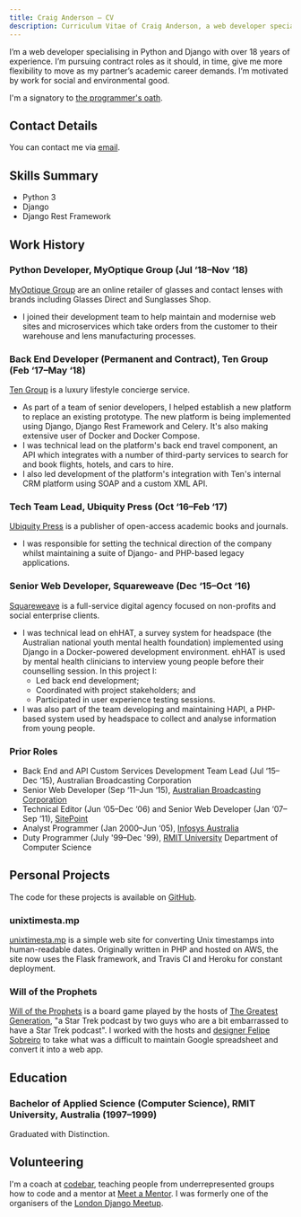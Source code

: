 ```yaml
---
title: Craig Anderson — CV
description: Curriculum Vitae of Craig Anderson, a web developer specialising in Python and Django.
---
```


I’m a web developer specialising in Python and Django with over 18 years of experience. I’m pursuing contract roles as it should, in time, give me more flexibility to move as my partner’s academic career demands. I’m motivated by work for social and environmental good.

I'm a signatory to [the programmer's oath](https://github.com/Widdershin/programmers-oath/blob/2a7455c/README.md).

## Contact Details

You can contact me via [email](mailto:craig@uhf62.co.uk).

## Skills Summary

* Python 3
* Django
* Django Rest Framework


## Work History

### Python Developer, MyOptique Group (Jul&nbsp;‘18–Nov&nbsp;‘18)

[MyOptique Group](http://www.myoptiquegroup.com) are an online retailer of glasses and contact lenses with brands including Glasses Direct and Sunglasses Shop.

* I joined their development team to help maintain and modernise web sites and microservices which take orders from the customer to their warehouse and lens manufacturing processes.


### Back End Developer (Permanent and Contract), Ten Group (Feb&nbsp;‘17–May&nbsp;‘18)

[Ten Group](http://tengroup.com) is a luxury lifestyle concierge service.

* As part of a team of senior developers, I helped establish a new platform to replace an existing prototype. The new platform is being implemented using Django, Django Rest Framework and Celery. It's also making extensive user of Docker and Docker Compose.
* I was technical lead on the platform's back end travel component, an API which integrates with a number of third-party services to search for and book flights, hotels, and cars to hire.
* I also led development of the platform's integration with Ten's internal CRM platform using SOAP and a custom XML API.

### Tech Team Lead, Ubiquity Press (Oct&nbsp;‘16–Feb&nbsp;‘17)

[Ubiquity Press](http://ubiquitypress.com) is a publisher of open-access academic books and journals.

* I was responsible for setting the technical direction of the company whilst maintaining a suite of Django- and PHP-based legacy applications.

### Senior Web Developer, Squareweave (Dec&nbsp;‘15–Oct&nbsp;‘16)

[Squareweave](http://squareweave.com.au) is a full-service digital agency focused on non-profits and social enterprise clients.

* I was technical lead on ehHAT, a survey system for headspace (the Australian national youth mental health foundation) implemented using Django in a Docker-powered development environment. ehHAT is used by mental health clinicians to interview young people before their counselling session. In this project I:
    * Led back end development;
    * Coordinated with project stakeholders; and
    * Participated in user experience testing sessions.
* I was also part of the team developing and maintaining HAPI, a PHP-based system used by headspace to collect and analyse information from young people.

### Prior Roles

* Back End and API Custom Services Development Team Lead (Jul&nbsp;‘15–Dec&nbsp;‘15), Australian Broadcasting Corporation
* Senior Web Developer (Sep&nbsp;‘11–Jun&nbsp;‘15), [Australian Broadcasting Corporation](https://www.abc.net.au)
* Technical Editor (Jun&nbsp;‘05–Dec&nbsp;‘06) and Senior Web Developer (Jan&nbsp;‘07–Sep&nbsp;‘11), [SitePoint](https://www.sitepoint.com)
* Analyst Programmer (Jan&nbsp;2000–Jun&nbsp;‘05), [Infosys Australia](https://www.infosys.com/australia/)
* Duty Programmer (July&nbsp;'99–Dec&nbsp;'99), [RMIT University](https://www.rmit.edu.au) Department of Computer Science

## Personal Projects

The code for these projects is available on [GitHub](https://github.com/craiga/).

### unixtimesta.mp

[unixtimesta.mp](https://www.unixtimesta.mp/) is a simple web site for converting Unix timestamps into human-readable dates. Originally written in PHP and hosted on AWS, the site now uses the Flask framework, and Travis CI and Heroku for constant deployment.


### Will of the Prophets

[Will of the Prophets](http://gagh.biz/game) is a board game played by the hosts of [The Greatest Generation](http://gagh.biz), "a Star Trek podcast by two guys who are a bit embarrassed to have a Star Trek podcast". I worked with the hosts and [designer Felipe Sobreiro](http://www.sobreiro.com) to take what was a difficult to maintain Google spreadsheet and convert it into a web app.

## Education

### Bachelor of Applied Science (Computer Science), RMIT University, Australia (1997–1999)

Graduated with Distinction.


## Volunteering

I'm a coach at [codebar](http://codebar.io), teaching people from underrepresented groups how to code and a mentor at [Meet a Mentor](http://meetamentor.co.uk). I was formerly one of the organisers of the [London Django Meetup](https://www.djangolondon.com).